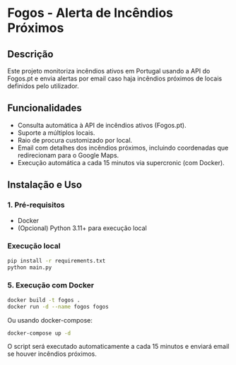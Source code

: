 # Fogos - Alerta de Incêndios Próximos

## Descrição
Este projeto monitoriza incêndios ativos em Portugal usando a API do Fogos.pt e envia alertas por email caso haja incêndios próximos de locais definidos pelo utilizador.

## Funcionalidades
- Consulta automática à API de incêndios ativos (Fogos.pt).
- Suporte a múltiplos locais.
- Raio de procura customizado por local.
- Email com detalhes dos incêndios próximos, incluindo coordenadas que redirecionam para o Google Maps.
- Execução automática a cada 15 minutos via supercronic (com Docker).

## Instalação e Uso

### 1. Pré-requisitos
- Docker
- (Opcional) Python 3.11+ para execução local

### Execução local
```sh
pip install -r requirements.txt
python main.py
```

### 5. Execução com Docker
```sh
docker build -t fogos .
docker run -d --name fogos fogos
```

Ou usando docker-compose:
```sh
docker-compose up -d
```

O script será executado automaticamente a cada 15 minutos e enviará email se houver incêndios próximos.
